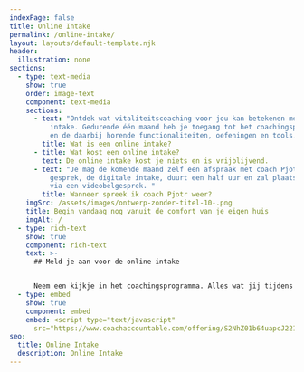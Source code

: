 ```yaml
---
indexPage: false
title: Online Intake
permalink: /online-intake/
layout: layouts/default-template.njk
header:
  illustration: none
sections:
  - type: text-media
    show: true
    order: image-text
    component: text-media
    sections:
      - text: "Ontdek wat vitaliteitscoaching voor jou kan betekenen met deze online
          intake. Gedurende één maand heb je toegang tot het coachingsprogramma
          en de daarbij horende functionaliteiten, oefeningen en tools. "
        title: Wat is een online intake?
      - title: Wat kost een online intake?
        text: De online intake kost je niets en is vrijblijvend.
      - text: "Je mag de komende maand zelf een afspraak met coach Pjotr inplannen. Dit
          gesprek, de digitale intake, duurt een half uur en zal plaatsvinden
          via een videobelgesprek. "
        title: Wanneer spreek ik coach Pjotr weer?
    imgSrc: /assets/images/ontwerp-zonder-titel-10-.png
    title: Begin vandaag nog vanuit de comfort van je eigen huis
    imgAlt: /
  - type: rich-text
    show: true
    component: rich-text
    text: >-
      ## Meld je aan voor de online intake


      Neem een kijkje in het coachingsprogramma. Alles wat jij tijdens de online intake met je coach deelt, zal in een beveiligde digitale omgeving bewaard worden. Zodra jij daar om vraagt, zal je account en al je opgeslagen gegevens verwijderd worden. Zie ook ons [Privacy Beleid](https://phantus.com/privacybeleid/).
  - type: embed
    show: true
    component: embed
    embed: <script type="text/javascript"
      src="https://www.coachaccountable.com/offering/S2NhZ01b64uapcJ221yc3nkJsdc40BL"></script>
seo:
  title: Online Intake
  description: Online Intake
---
```

